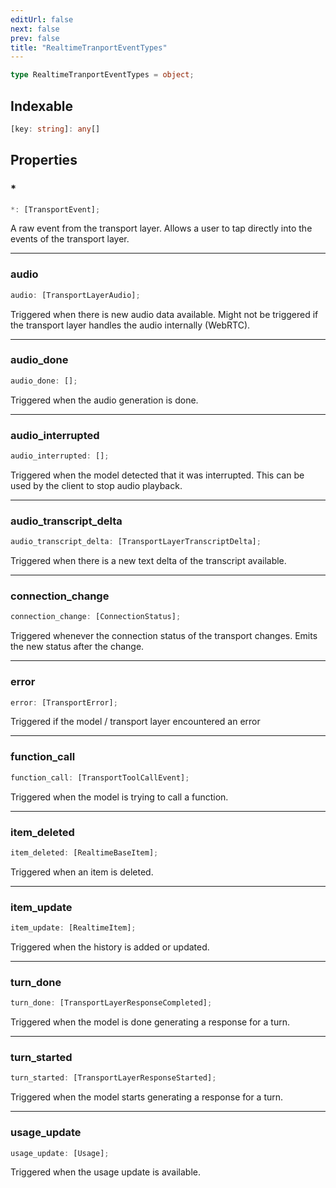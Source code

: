 ```yaml
---
editUrl: false
next: false
prev: false
title: "RealtimeTranportEventTypes"
---
```


```ts
type RealtimeTranportEventTypes = object;
```

## Indexable

```ts
[key: string]: any[]
```

## Properties

### \*

```ts
*: [TransportEvent];
```

A raw event from the transport layer. Allows a user to tap directly into the events of the
transport layer.

***

### audio

```ts
audio: [TransportLayerAudio];
```

Triggered when there is new audio data available. Might not be triggered if the transport layer
handles the audio internally (WebRTC).

***

### audio\_done

```ts
audio_done: [];
```

Triggered when the audio generation is done.

***

### audio\_interrupted

```ts
audio_interrupted: [];
```

Triggered when the model detected that it was interrupted. This can be used by the client
to stop audio playback.

***

### audio\_transcript\_delta

```ts
audio_transcript_delta: [TransportLayerTranscriptDelta];
```

Triggered when there is a new text delta of the transcript available.

***

### connection\_change

```ts
connection_change: [ConnectionStatus];
```

Triggered whenever the connection status of the transport changes.
Emits the new status after the change.

***

### error

```ts
error: [TransportError];
```

Triggered if the model / transport layer encountered an error

***

### function\_call

```ts
function_call: [TransportToolCallEvent];
```

Triggered when the model is trying to call a function.

***

### item\_deleted

```ts
item_deleted: [RealtimeBaseItem];
```

Triggered when an item is deleted.

***

### item\_update

```ts
item_update: [RealtimeItem];
```

Triggered when the history is added or updated.

***

### turn\_done

```ts
turn_done: [TransportLayerResponseCompleted];
```

Triggered when the model is done generating a response for a turn.

***

### turn\_started

```ts
turn_started: [TransportLayerResponseStarted];
```

Triggered when the model starts generating a response for a turn.

***

### usage\_update

```ts
usage_update: [Usage];
```

Triggered when the usage update is available.
